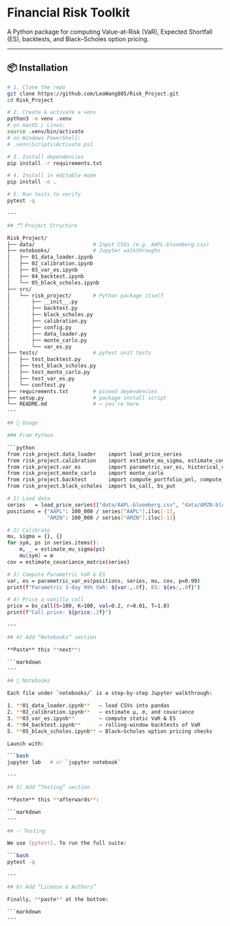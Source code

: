 # Financial Risk Toolkit

A Python package for computing Value-at-Risk (VaR), Expected Shortfall (ES), backtests, and Black–Scholes option pricing.

---

## 📦 Installation

```bash
# 1. Clone the repo
git clone https://github.com/LeoWang805/Risk_Project.git
cd Risk_Project

# 2. Create & activate a venv
python3 -m venv .venv
# on macOS / Linux:
source .venv/bin/activate  
# on Windows PowerShell:
# .venv\Scripts\Activate.ps1

# 3. Install dependencies
pip install -r requirements.txt

# 4. Install in editable mode
pip install -e .

# 5. Run tests to verify
pytest -q

---

## 🗂 Project Structure

Risk_Project/
├── data/                   # Input CSVs (e.g. AAPL-bloomberg.csv)
├── notebooks/              # Jupyter walkthroughs
│   ├── 01_data_loader.ipynb
│   ├── 02_calibration.ipynb
│   ├── 03_var_es.ipynb
│   ├── 04_backtest.ipynb
│   └── 05_black_scholes.ipynb
├── src/
│   └── risk_project/       # Python package itself
│       ├── __init__.py
│       ├── backtest.py
│       ├── black_scholes.py
│       ├── calibration.py
│       ├── config.py
│       ├── data_loader.py
│       ├── monte_carlo.py
│       └── var_es.py
├── tests/                  # pytest unit tests
│   ├── test_backtest.py
│   ├── test_black_scholes.py
│   ├── test_monte_carlo.py
│   ├── test_var_es.py
│   └── conftest.py
├── requirements.txt        # pinned dependencies
├── setup.py                # package install script
└── README.md               # ← you’re here
---

## 🎯 Usage

### From Python

```python
from risk_project.data_loader    import load_price_series
from risk_project.calibration    import estimate_mu_sigma, estimate_covariance_matrix
from risk_project.var_es         import parametric_var_es, historical_var_es
from risk_project.monte_carlo    import monte_carlo
from risk_project.backtest       import compute_portfolio_pnl, compute_exceptions, kupiec_test
from risk_project.black_scholes  import bs_call, bs_put

# 1) Load data
series   = load_price_series(["data/AAPL-bloomberg.csv", "data/AMZN-bloomberg.csv"])
positions = {"AAPL": 100_000 / series["AAPL"].iloc[-1],
             "AMZN": 100_000 / series["AMZN"].iloc[-1]}

# 2) Calibrate
mu, sigma = {}, {}
for sym, ps in series.items():
    m, _ = estimate_mu_sigma(ps)
    mu[sym] = m
cov = estimate_covariance_matrix(series)

# 3) Compute Parametric VaR & ES
var, es = parametric_var_es(positions, series, mu, cov, p=0.99)
print(f"Parametric 1-day 99% VaR: ${var:,.0f}, ES: ${es:,.0f}")

# 4) Price a vanilla call
price = bs_call(S=100, K=100, vol=0.2, r=0.01, T=1.0)
print(f"Call price: ${price:.2f}")

---

## 4) Add “Notebooks” section

**Paste** this **next**:

```markdown
---

## 📝 Notebooks

Each file under `notebooks/` is a step-by-step Jupyter walkthrough:

1. **01_data_loader.ipynb**   — load CSVs into pandas  
2. **02_calibration.ipynb**   — estimate μ, σ, and covariance  
3. **03_var_es.ipynb**        — compute static VaR & ES  
4. **04_backtest.ipynb**      — rolling‐window backtests of VaR  
5. **05_black_scholes.ipynb** — Black–Scholes option pricing checks

Launch with:

```bash
jupyter lab   # or `jupyter notebook`

---

## 5) Add “Testing” section

**Paste** this **afterwards**:

```markdown
---

## ✅ Testing

We use [pytest]. To run the full suite:

```bash
pytest -q

---

## 6) Add “License & Authors”

Finally, **paste** at the bottom:

```markdown
---
